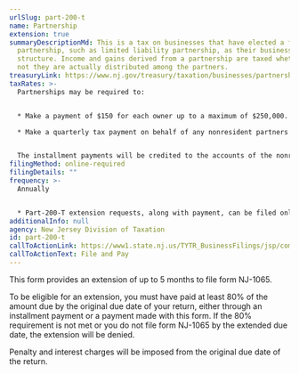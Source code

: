 ```yaml
---
urlSlug: part-200-t
name: Partnership
extension: true
summaryDescriptionMd: This is a tax on businesses that have elected a form of
  partnership, such as limited liability partnership, as their business
  structure. Income and gains derived from a partnership are taxed whether or
  not they are actually distributed among the partners.
treasuryLink: https://www.nj.gov/treasury/taxation/businesses/partnerships/index.shtml
taxRates: >-
  Partnerships may be required to:


  * Make a payment of $150 for each owner up to a maximum of $250,000. The State also requires a 50% installment payment, unless it is the partnership’s final year of operation.

  * Make a quarterly tax payment on behalf of any nonresident partners equal to 25% of the tax due, on the 15th day of the 4th, 6th, and 9th month of the tax year.


  The installment payments will be credited to the accounts of the nonresident partners in proportion to their share of ownership.
filingMethod: online-required
filingDetails: ""
frequency: >-
  Annually


  * Part-200-T extension requests, along with payment, can be filed online until 11:59 p.m. on or before the original due date of the return.
additionalInfo: null
agency: New Jersey Division of Taxation
id: part-200-t
callToActionLink: https://www1.state.nj.us/TYTR_BusinessFilings/jsp/common/Login.jsp?taxcode=43
callToActionText: File and Pay
---
```

This form provides an extension of up to 5 months to file form NJ-1065.

To be eligible for an extension, you must have paid at least 80% of the amount due by the original due date of your return, either through an installment payment or a payment made with this form. If the 80% requirement is not met or you do not file form NJ-1065 by the extended due date, the extension will be denied.

Penalty and interest charges will be imposed from the original due date of the return.